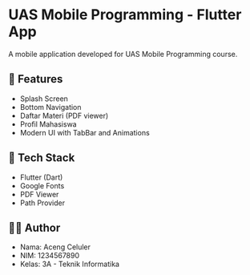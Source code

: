 # UAS Mobile Programming - Flutter App

A mobile application developed for UAS Mobile Programming course.

## 📱 Features
- Splash Screen
- Bottom Navigation
- Daftar Materi (PDF viewer)
- Profil Mahasiswa
- Modern UI with TabBar and Animations

## 📂 Tech Stack
- Flutter (Dart)
- Google Fonts
- PDF Viewer
- Path Provider

## 🧑‍💻 Author
- Nama: Aceng Celuler
- NIM: 1234567890
- Kelas: 3A - Teknik Informatika
